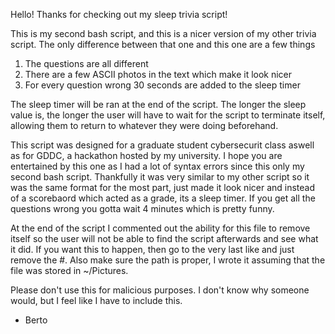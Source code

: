 Hello! Thanks for checking out my sleep trivia script!

This is my second bash script, and this is a nicer version of my other trivia script. The only difference between that one and this one are a few things
1. The questions are all different
2. There are a few ASCII photos in the text which make it look nicer
3. For every question wrong 30 seconds are added to the sleep timer

The sleep timer will be ran at the end of the script. The longer the sleep value is, the longer the user will have to wait for the script to terminate
itself, allowing them to return to whatever they were doing beforehand.

This script was designed for a graduate student cybersecurit class aswell as for GDDC, a hackathon hosted by my university. I hope you are entertained
by this one as I had a lot of syntax errors since this only my second bash script. Thankfully it was very similar to my other script so it was the same
format for the most part, just made it look nicer and instead of a scorebaord which acted as a grade, its a sleep timer. If you get all the questions wrong
you gotta wait 4 minutes which is pretty funny.

At the end of the script I commented out the ability for this file to remove itself so the user will not be able to find the script afterwards and see what
it did. If you want this to happen, then go to the very last like and just remove the #. Also make sure the path is proper, I wrote it assuming that the file
was stored in ~/Pictures.

Please don't use this for malicious purposes. I don't know why someone would, but I feel like I have to include this.

- Berto
